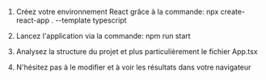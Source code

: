 1. Créez votre environnement React grâce à la commande:
   npx create-react-app . --template typescript

2. Lancez l'application via la commande:
   npm run start

3. Analysez la structure du projet et plus particulièrement le fichier App.tsx
4. N'hésitez pas à le modifier et à voir les résultats dans votre navigateur
